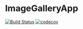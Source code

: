 # ImageGalleryApp

[![Build Status](https://travis-ci.com/GabrielSilveiraa/ImageGalleryApp.svg?branch=develop)](https://travis-ci.com/GabrielSilveiraa/ImageGalleryApp) [![codecov](https://codecov.io/gh/GabrielSilveiraa/ImageGalleryApp/branch/develop/graph/badge.svg?token=NY3065LPW2)](https://codecov.io/gh/GabrielSilveiraa/ImageGalleryApp)
